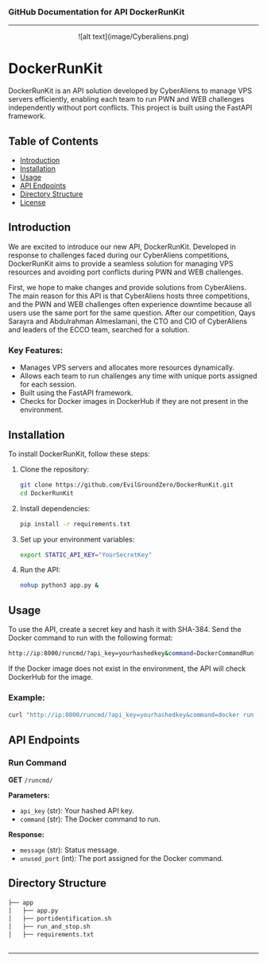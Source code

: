 ### GitHub Documentation for API DockerRunKit

---

<div style="text-align:center">
    ![alt text](image/Cyberaliens.png)
</div>


# DockerRunKit

DockerRunKit is an API solution developed by CyberAliens to manage VPS servers efficiently, enabling each team to run PWN and WEB challenges independently without port conflicts. This project is built using the FastAPI framework.

## Table of Contents

- [Introduction](#introduction)
- [Installation](#installation)
- [Usage](#usage)
- [API Endpoints](#api-endpoints)
- [Directory Structure](#directory-structure)
- [License](#license)

## Introduction

We are excited to introduce our new API, DockerRunKit. Developed in response to challenges faced during our CyberAliens competitions, DockerRunKit aims to provide a seamless solution for managing VPS resources and avoiding port conflicts during PWN and WEB challenges.

First, we hope to make changes and provide solutions from CyberAliens. The main reason for this API is that CyberAliens hosts three competitions, and the PWN and WEB challenges often experience downtime because all users use the same port for the same question. After our competition, Qays Sarayra and Abdulrahman Almeslamani, the CTO and CIO of CyberAliens and leaders of the ECCO team, searched for a solution.

### Key Features:
- Manages VPS servers and allocates more resources dynamically.
- Allows each team to run challenges any time with unique ports assigned for each session.
- Built using the FastAPI framework.
- Checks for Docker images in DockerHub if they are not present in the environment.

## Installation

To install DockerRunKit, follow these steps:

1. Clone the repository:
    ```sh
    git clone https://github.com/EvilGroundZero/DockerRunKit.git
    cd DockerRunKit
    ```

2. Install dependencies:
    ```sh
    pip install -r requirements.txt
    ```

3. Set up your environment variables:
    ```sh
    export STATIC_API_KEY="YourSecretKey"
    ```

4. Run the API:
    ```sh
    nohup python3 app.py &
    ```

## Usage

To use the API, create a secret key and hash it with SHA-384. Send the Docker command to run with the following format:

```sh
http://ip:8000/runcmd/?api_key=yourhashedkey&command=DockerCommandRun
```

If the Docker image does not exist in the environment, the API will check DockerHub for the image.

### Example:
```sh
curl "http://ip:8000/runcmd/?api_key=yourhashedkey&command=docker run -d -p 61001:10000 tmmaz/ofb:tagname"
```

## API Endpoints

### Run Command

**GET** `/runcmd/`

**Parameters:**
- `api_key` (str): Your hashed API key.
- `command` (str): The Docker command to run.

**Response:**
- `message` (str): Status message.
- `unused_port` (int): The port assigned for the Docker command.

## Directory Structure

```plaintext
├── app
│   ├── app.py
│   ├── portidentification.sh
│   ├── run_and_stop.sh
│   ├── requirements.txt
    
```

 

---

 

